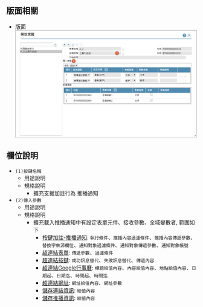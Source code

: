 ## <div id="layout">版面相關</div>
* 版面</br>
    ![pic][image_ExternalCallButton]

## <div id="object-desc">欄位說明</div>
* `(1)按鍵名稱`
    * 用途說明
    * 規格說明
        * 擴充支援加註行為 推播通知
* `(2)傳入參數`
    * 用途說明
    * 規格說明
        * 擴充載入推播通知中有設定表單元件、接收參數、全域變數者, 範圍如下
            * [按鍵加註-推播通知][link_MAENotice]: `執行條件`、`推播內容過濾條件`、`推播內容傳遞參數`、`替換字來源欄位`、`通知對象過濾條件`、`通知對象傳遞參數`、`通知對象帳號`
            * [超連結表單][link_linkform]: `傳遞參數`、`過濾條件`
            * [超連結按鍵][link_linkbutton]: `成功訊息替代`、`失敗訊息替代`、`傳遞內容`
            * [超連結Google行事曆][link_linkgooglecalendar]: `標題給值內容`、`內容給值內容`、`地點給值內容`、`日期起`、`日期迄`、`時間起`、`時間迄`
            * [超連結網址][link_linkurl]: `網址給值內容`、`網址參數`
            * [儲存連結資訊][link_savelinkinfo]: `給值內容`
            * [儲存推播資訊][link_savenoticeinfo]: `給值內容`
                
<!-- 圖片 -->
[image_ExternalCallButton]:attachment/ExternalCallButton.png

<!-- 超連結 -->
[link_MAENotice]:../BANotice/README "按鍵加註-推播通知"
[link_linkform]:../BANotice/MAENotice-Link-Form.md "連結內容_超連結表單"
[link_linkbutton]:../BANotice/MAENotice-Link-Button.md "連結內容_超連結按鍵"
[link_linkgooglecalendar]:../BANotice/MAENotice-Link-GoogleCalendar.md "連結內容_超連結Google行事曆"
[link_linkurl]:../BANotice/MAENotice-Link-URL.md "連結內容_超連結網址"
[link_savelinkinfo]:../BANotice/MAENotice-SaveLinkInfo.md "儲存連結資訊"
[link_savenoticeinfo]:../BANotice/MAENotice-SaveNoticeInfo.md "儲存推播資訊"

